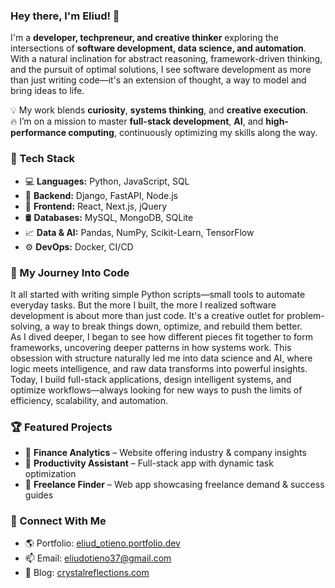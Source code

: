 ### Hey there, I'm Eliud! 👋  

I'm a **developer, techpreneur, and creative thinker** exploring the intersections of **software development, data science, and automation**. With a natural inclination for abstract reasoning, framework-driven thinking, and the pursuit of optimal solutions, I see software development as more than just writing code—it's an extension of thought, a way to model and bring ideas to life.  

💡 My work blends **curiosity**, **systems thinking**, and **creative execution**.  
🔥 I’m on a mission to master **full-stack development**, **AI**, and **high-performance computing**, continuously optimizing my skills along the way.  

### 🔧 Tech Stack  
- 💻 **Languages:** Python, JavaScript, SQL  
- 🚀 **Backend:** Django, FastAPI, Node.js  
- 🎨 **Frontend:** React, Next.js, jQuery  
- 🛢️ **Databases:** MySQL, MongoDB, SQLite  
- 📈 **Data & AI:** Pandas, NumPy, Scikit-Learn, TensorFlow  
- ⚙️ **DevOps:** Docker, CI/CD  

### 🧩 My Journey Into Code  
It all started with writing simple Python scripts—small tools to automate everyday tasks. But the more I built, the more I realized software development is about more than just code. It's a creative outlet for problem-solving, a way to break things down, optimize, and rebuild them better.  
As I dived deeper, I began to see how different pieces fit together to form frameworks, uncovering deeper patterns in how systems work. This obsession with structure naturally led me into data science and AI, where logic meets intelligence, and raw data transforms into powerful insights. Today, I build full-stack applications, design intelligent systems, and optimize workflows—always looking for new ways to push the limits of efficiency, scalability, and automation.  

### 🏆 Featured Projects  
- 🔹 **Finance Analytics** – Website offering industry & company insights  
- 🔹 **Productivity Assistant** – Full-stack app with dynamic task optimization  
- 🔹 **Freelance Finder** – Web app showcasing freelance demand & success guides  

### 🔗 Connect With Me  
- 🌎 Portfolio: [eliud_otieno.portfolio.dev](http://eliud_otieno.portfolio.dev)  
- 📫 Email: [eliudotieno37@gmail.com](mailto:eliudotieno37@gmail.com)  
- 📝 Blog: [crystalreflections.com](http://crystalreflections.com)
